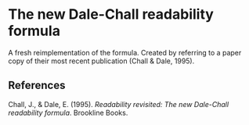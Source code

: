# The new Dale-Chall readability formula
A fresh reimplementation of the formula. Created by referring to a paper copy of
their most recent publication (Chall & Dale, 1995).


## References

Chall, J., & Dale, E. (1995). _Readability revisited: The new Dale-Chall readability formula_.
Brookline Books.
